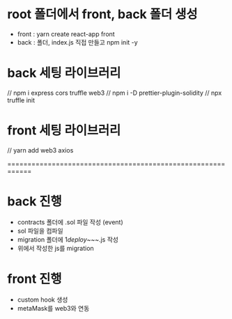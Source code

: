 # root 폴더에서 front, back 폴더 생성

- front : yarn create react-app front
- back : 폴더, index.js 직접 만들고 npm init -y

# back 세팅 라이브러리

// npm i express cors truffle web3
// npm i -D prettier-plugin-solidity
// npx truffle init

# front 세팅 라이브러리

// yarn add web3 axios

============================================================

# back 진행

- contracts 폴더에 .sol 파일 작성 (event)
- sol 파일을 컴파일
- migration 폴더에 1*deploy*~~~.js 작성
- 위에서 작성한 js를 migration

# front 진행

- custom hook 생성
- metaMask를 web3와 연동
